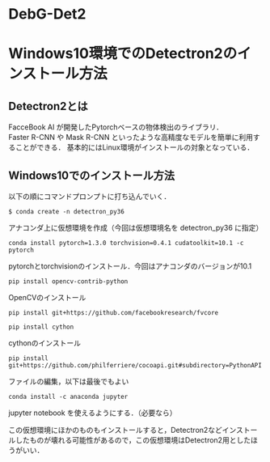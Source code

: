 # DebG-Det2

# Windows10環境でのDetectron2のインストール方法
## Detectron2とは
FacceBook AI が開発したPytorchベースの物体検出のライブラリ．  
Faster R-CNN や Mask R-CNN といったような高精度なモデルを簡単に利用することができる．
基本的にはLinux環境がインストールの対象となっている．

## Windows10でのインストール方法
以下の順にコマンドプロンプトに打ち込んでいく．

```
$ conda create -n detectron_py36
```
アナコンダ上に仮想環境を作成（今回は仮想環境名を detectron_py36 に指定）

```
conda install pytorch=1.3.0 torchvision=0.4.1 cudatoolkit=10.1 -c pytorch
```
pytorchとtorchvisionのインストール．今回はアナコンダのバージョンが10.1

```
pip install opencv-contrib-python
```
OpenCVのインストール

```
pip install git+https://github.com/facebookresearch/fvcore
```

```
pip install cython
```
cythonのインストール

```
pip install git+https://github.com/philferriere/cocoapi.git#subdirectory=PythonAPI
```

ファイルの編集，以下は最後でもよい
```
conda install -c anaconda jupyter
```
jupyter notebook を使えるようにする．（必要なら）

この仮想環境にほかのものもインストールすると，Detectron2などインストールしたものが壊れる可能性があるので，この仮想環境はDetectron2用としたほうがいい．

